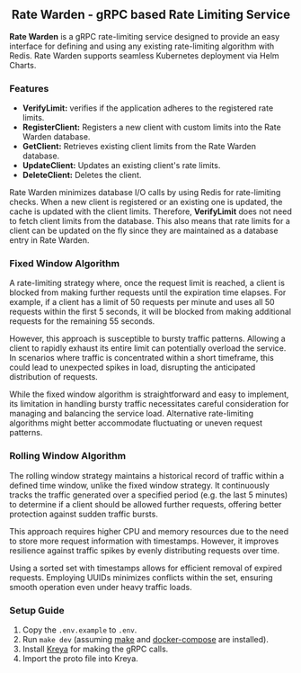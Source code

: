 <h2 align="center">Rate Warden - gRPC based Rate Limiting Service</h1>
    <p><strong>Rate Warden</strong> is a gRPC rate-limiting service designed to provide an easy interface for defining and using any existing rate-limiting algorithm with Redis. Rate Warden supports seamless Kubernetes deployment via Helm Charts.</p>

<h3>Features</h3>
<ul>
    <li><strong>VerifyLimit:</strong> verifies if the application adheres to the registered rate limits.</li>
    <li><strong>RegisterClient:</strong> Registers a new client with custom limits into the Rate Warden database.</li>
    <li><strong>GetClient:</strong> Retrieves existing client limits from the Rate Warden database.</li>
    <li><strong>UpdateClient:</strong> Updates an existing client's rate limits.</li>
    <li><strong>DeleteClient:</strong> Deletes the client.</li>
</ul>
<p>Rate Warden minimizes database I/O calls by using Redis for rate-limiting checks. When a new client is registered or an existing one is updated, the cache is updated with the client limits. Therefore, <b>VerifyLimit</b> does not need to fetch client limits from the database. This also means that rate limits for a client can be updated on the fly since they are maintained as a database entry in Rate Warden.</p>

<h3>Fixed Window Algorithm</h3>
<p>A rate-limiting strategy where, once the request limit is reached, a client is blocked from making further requests until the expiration time elapses. For example, if a client has a limit of 50 requests per minute and uses all 50 requests within the first 5 seconds, it will be blocked from making additional requests for the remaining 55 seconds.</p>
<p>However, this approach is susceptible to bursty traffic patterns. Allowing a client to rapidly exhaust its entire limit can potentially overload the service. In scenarios where traffic is concentrated within a short timeframe, this could lead to unexpected spikes in load, disrupting the anticipated distribution of requests.</p>
<p>While the fixed window algorithm is straightforward and easy to implement, its limitation in handling bursty traffic necessitates careful consideration for managing and balancing the service load. Alternative rate-limiting algorithms might better accommodate fluctuating or uneven request patterns.</p>

<h3>Rolling Window Algorithm</h3>
<p>The rolling window strategy maintains a historical record of traffic within a defined time window, unlike the fixed window strategy. It continuously tracks the traffic generated over a specified period (e.g. the last 5 minutes) to determine if a client should be allowed further requests, offering better protection against sudden traffic bursts.</p>
<p>This approach requires higher CPU and memory resources due to the need to store more request information with timestamps. However, it improves resilience against traffic spikes by evenly distributing requests over time.</p>
<p>Using a sorted set with timestamps allows for efficient removal of expired requests. Employing UUIDs minimizes conflicts within the set, ensuring smooth operation even under heavy traffic loads.</p>

<h3>Setup Guide</h3>
<ol>
    <li>Copy the <code>.env.example</code> to <code>.env</code>.</li>
    <li>Run <code>make dev</code> (assuming <a href="https://sp21.datastructur.es/materials/guides/make-install.html">make</a> and <a href="https://docs.docker.com/compose/install/">docker-compose</a> are installed).</li>
    <li>Install <a href="https://kreya.app/">Kreya</a> for making the gRPC calls.</li>
    <li>Import the proto file into Kreya.</li>
</ol>